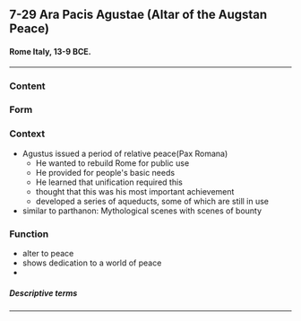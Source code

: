 <!-- order:1 -->
## 7-29 Ara Pacis Agustae (Altar of the Augstan Peace)

#### Rome Italy, 13-9 BCE.

---

### Content

### Form

### Context
- Agustus issued a period of relative peace(Pax Romana)
  - He wanted to rebuild Rome for public use
  - He provided for people's basic needs
  - He learned that unification required this
  - thought that this was his most important achievement
  - developed a series of aqueducts, some of which are still in use
- similar to parthanon: Mythological scenes with scenes of bounty

### Function
- alter to peace
- shows dedication to a world of peace
- 

##### Descriptive terms

---
